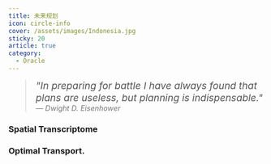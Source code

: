 ```yaml
---
title: 未来规划
icon: circle-info
cover: /assets/images/Indonesia.jpg
sticky: 20
article: true
category:
  - Oracle
---
```


<blockquote style="font-style: italic; font-size: 1.2rem; margin-top: 10px; color: #555;">
    "In preparing for battle I have always found that plans are useless, but planning is indispensable."
    <br>
    <span style="font-size: 0.9rem; color: #777;">— Dwight D. Eisenhower</span>
</blockquote>



### Spatial Transcriptome



### Optimal Transport.